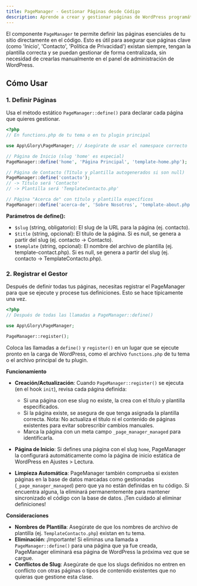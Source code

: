 ```yaml
---
title: PageManager - Gestionar Páginas desde Código
description: Aprende a crear y gestionar páginas de WordPress programáticamente con PageManager.
---
```


El componente `PageManager` te permite definir las páginas esenciales de tu sitio directamente en el código. Esto es útil para asegurar que páginas clave (como 'Inicio', 'Contacto', 'Política de Privacidad') existan siempre, tengan la plantilla correcta y se puedan gestionar de forma centralizada, sin necesidad de crearlas manualmente en el panel de administración de WordPress.

## Cómo Usar

### 1. Definir Páginas

Usa el método estático `PageManager::define()` para declarar cada página que quieres gestionar.

```php
<?php
// En functions.php de tu tema o en tu plugin principal

use App\Glory\PageManager; // Asegúrate de usar el namespace correcto

// Página de Inicio (slug 'home' es especial)
PageManager::define('home', 'Página Principal', 'template-home.php');

// Página de Contacto (Título y plantilla autogenerados si son null)
PageManager::define('contacto'); 
// -> Título será 'Contacto'
// -> Plantilla será 'TemplateContacto.php'

// Página "Acerca de" con título y plantilla específicos
PageManager::define('acerca-de', 'Sobre Nosotros', 'template-about.php');
```

**Parámetros de define():**

- `$slug` (string, obligatorio): El slug de la URL para la página (ej. contacto).
- `$title` (string, opcional): El título de la página. Si es null, se genera a partir del slug (ej. contacto -> Contacto).
- `$template` (string, opcional): El nombre del archivo de plantilla (ej. template-contact.php). Si es null, se genera a partir del slug (ej. contacto -> TemplateContacto.php).

### 2. Registrar el Gestor

Después de definir todas tus páginas, necesitas registrar el PageManager para que se ejecute y procese tus definiciones. Esto se hace típicamente una vez.

```php
<?php
// Después de todas las llamadas a PageManager::define()

use App\Glory\PageManager;

PageManager::register();
```

Coloca las llamadas a `define()` y `register()` en un lugar que se ejecute pronto en la carga de WordPress, como el archivo `functions.php` de tu tema o el archivo principal de tu plugin.

**Funcionamiento**

- **Creación/Actualización**: Cuando `PageManager::register()` se ejecuta (en el hook `init`), revisa cada página definida:
  - Si una página con ese slug no existe, la crea con el título y plantilla especificados.
  - Si la página existe, se asegura de que tenga asignada la plantilla correcta. Nota: No actualiza el título ni el contenido de páginas existentes para evitar sobrescribir cambios manuales.
  - Marca la página con un meta campo `_page_manager_managed` para identificarla.


- **Página de Inicio**: Si defines una página con el slug `home`, PageManager la configurará automáticamente como la página de inicio estática de WordPress en Ajustes > Lectura.

- **Limpieza Automática**: PageManager también comprueba si existen páginas en la base de datos marcadas como gestionadas (`_page_manager_managed`) pero que ya no están definidas en tu código. Si encuentra alguna, la eliminará permanentemente para mantener sincronizado el código con la base de datos. ¡Ten cuidado al eliminar definiciones!

**Consideraciones**

- **Nombres de Plantilla**: Asegúrate de que los nombres de archivo de plantilla (ej. `TemplateContacto.php`) existan en tu tema.
- **Eliminación**: ¡Importante! Si eliminas una llamada a `PageManager::define()` para una página que ya fue creada, PageManager eliminará esa página de WordPress la próxima vez que se cargue.
- **Conflictos de Slug**: Asegúrate de que los slugs definidos no entren en conflicto con otras páginas o tipos de contenido existentes que no quieras que gestione esta clase.
  
